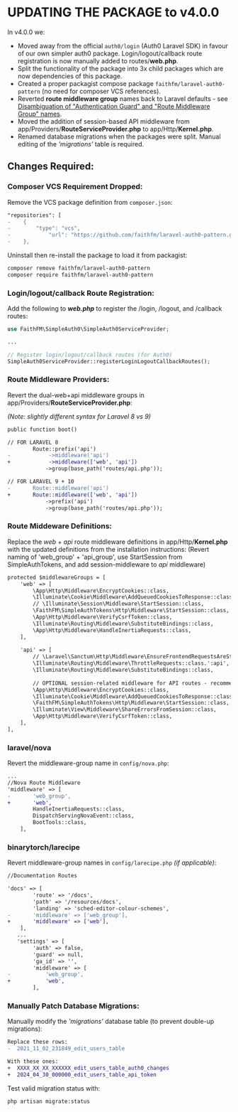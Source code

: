 # UPDATING THE PACKAGE to v4.0.0

In v4.0.0 we:

* Moved away from the official `auth0/login` (Auth0 Laravel SDK) in favour of our own simpler auth0 package.  Login/logout/callback route registration is now manually added to routes/**web.php**.
* Split the functionality of the package into 3x child packages which are now dependencies of this package.
* Created a proper packagist compose package `faithfm/laravel-auth0-pattern` (no need for composer VCS references).
* Reverted **route middleware group** names back to Laravel defaults - see [Disambiguation of "Authentication Guard" and "Route Middleware Group" names](disambiguation-auth-guard-vs-middleware-group-names.md).
* Moved the addition of session-based API middleware from app/Providers/**RouteServiceProvider.php** to app/Http/**Kernel.php**.
* Renamed database migrations when the packages were split.  Manual editing of the *'migrations'* table is required.



## Changes Required:

### Composer VCS Requirement Dropped:

Remove the VCS package definition from `composer.json`:

```diff
"repositories": [
-    {
-        "type": "vcs",
-            "url": "https://github.com/faithfm/laravel-auth0-pattern.git"
-    },
```

Uninstall then re-install the package to load it from packagist:

```bash
composer remove faithfm/laravel-auth0-pattern
composer require faithfm/laravel-auth0-pattern
```



### Login/logout/callback Route Registration:

Add the following to ***web.php*** to register the /login, /logout, and /callback routes:

```php
use FaithFM\SimpleAuth0\SimpleAuth0ServiceProvider;

...

// Register login/logout/callback routes (for Auth0)
SimpleAuth0ServiceProvider::registerLoginLogoutCallbackRoutes();
```



### Route Middleware Providers:

Revert the dual-web+api middleware groups in app/Providers/**RouteServiceProvider.php**:

*(Note: slightly different syntax for Laravel 8 vs 9)*

```diff
public function boot()

// FOR LARAVEL 8
        Route::prefix('api')
-            ->middleware('api')
+            ->middleware(['web', 'api'])
            ->group(base_path('routes/api.php'));

// FOR LARAVEL 9 + 10
-       Route::middleware('api')
+       Route::middleware(['web', 'api'])
            ->prefix('api')
            ->group(base_path('routes/api.php'));
```



### Route Middeware Definitions:

Replace the *web* + *api* route middleware definitions in app/Http/**Kernel.php** with the updated definitions from the installation instructions:  (Revert naming of 'web_group' + 'api_group', use StartSession from SimpleAuthTokens, and add session-middleware to *api* middleware)

```diff
protected $middlewareGroups = [
    'web' => [
        \App\Http\Middleware\EncryptCookies::class,
        \Illuminate\Cookie\Middleware\AddQueuedCookiesToResponse::class,
        // \Illuminate\Session\Middleware\StartSession::class,          // replace Laravel default with...
        \FaithFM\SimpleAuthTokens\Http\Middleware\StartSession::class,  // ...FaithFM\SimpleAuthTokens class - which prevents creation of (numerous) session files for requests containing 'api_token=XXXX'  (ie: clients without support for cookies will normally result in creation of a session-file for every API call - potentially resulting in hundreds/thousands of session-files)
        \App\Http\Middleware\VerifyCsrfToken::class,
        \Illuminate\Routing\Middleware\SubstituteBindings::class,
        \App\Http\Middleware\HandleInertiaRequests::class,
    ],
    
    'api' => [
        // \Laravel\Sanctum\Http\Middleware\EnsureFrontendRequestsAreStateful::class,
        \Illuminate\Routing\Middleware\ThrottleRequests::class.':api',
        \Illuminate\Routing\Middleware\SubstituteBindings::class,
        
        // OPTIONAL session-related middleware for API routes - recommended by FaithFM\SimpleAuthTokens
        \App\Http\Middleware\EncryptCookies::class,
        \Illuminate\Cookie\Middleware\AddQueuedCookiesToResponse::class,
        \FaithFM\SimpleAuthTokens\Http\Middleware\StartSession::class,		// FaithFM\SimpleAuthTokens class
        \Illuminate\View\Middleware\ShareErrorsFromSession::class,
        \App\Http\Middleware\VerifyCsrfToken::class,
    ],
],
```



### laravel/nova

Revert the middleware-group name in `config/nova.php`:

```diff
... 
//Nova Route Middleware
'middleware' => [
-       'web_group',
+       'web',
        HandleInertiaRequests::class,
        DispatchServingNovaEvent::class,
        BootTools::class,
    ],
```



### binarytorch/larecipe

Revert middleware-group names in `config/larecipe.php` *(if applicable)*:

```diff
//Documentation Routes

'docs' => [
        'route' => '/docs',
        'path' => '/resources/docs',
        'landing' => 'sched-editor-colour-schemes',
-       'middleware' => ['web_group'],
+       'middleware' => ['web'],
    ],
   ...
   'settings' => [
        'auth' => false,
        'guard' => null,
        'ga_id' => '',
        'middleware' => [
-           'web_group',
+           'web',
        ],

```



### Manually Patch Database Migrations:

Manually modify the *'migrations'* database table (to prevent double-up migrations):

```diff
Replace these rows:
-  2021_11_02_231849_edit_users_table 

With these ones:
+  XXXX_XX_XX_XXXXXX_edit_users_table_auth0_changes
+  2024_04_30_000000_edit_users_table_api_token
```



Test valid migration status with:

```bash
php artisan migrate:status
```



### 
